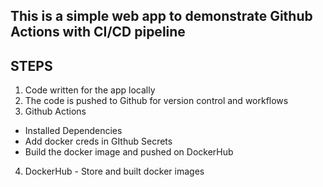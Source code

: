 ## This is a simple web app to demonstrate Github Actions with CI/CD pipeline

## STEPS

1. Code written for the app locally
2. The code is pushed to Github for version control and workflows
3. Github Actions
- Installed Dependencies
- Add docker creds in GIthub Secrets
- Build the docker image and pushed on DockerHub

4. DockerHub - Store and built docker images
